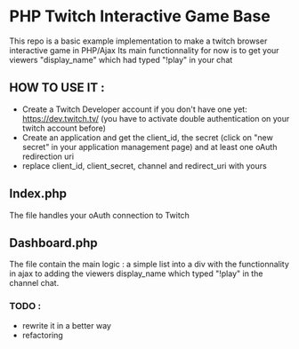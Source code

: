 # PHP Twitch Interactive Game Base

  

This repo is a basic example implementation to make a twitch browser interactive game in PHP/Ajax
Its main functionnality for now is to get your viewers "display_name" which had typed "!play" in your chat

## HOW TO USE IT :

- Create a Twitch Developer account if you don't have one yet: https://dev.twitch.tv/
(you have to activate double authentication on your twitch account before)
- Create an application and get the client_id, the secret (click on "new secret" in your application management page) and at least one oAuth redirection uri
- replace client_id, client_secret, channel and redirect_uri with yours

  
  

## Index.php

The file handles your oAuth connection to Twitch

  

## Dashboard.php

The file contain the main logic : a simple list into a div with the functionnality in ajax to adding the viewers display_name which typed "!play" in the channel chat.

  

###  TODO :
- rewrite it in a better way
- refactoring
